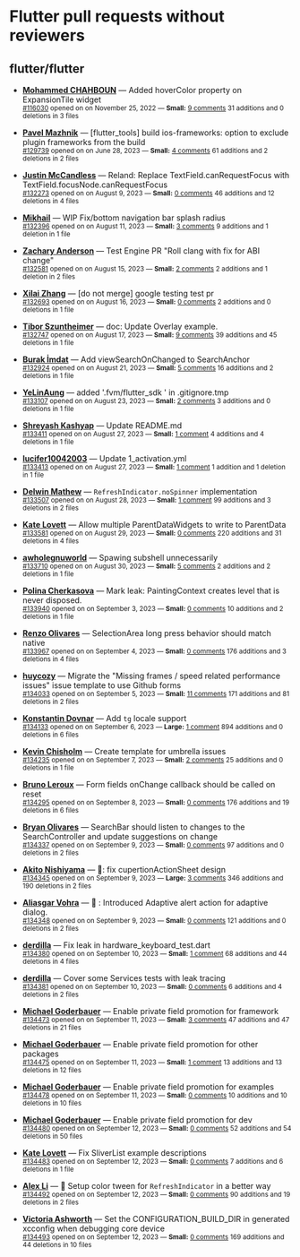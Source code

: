 # Flutter pull requests without reviewers

## flutter/flutter

* **[Mohammed  CHAHBOUN](https://github.com/M97Chahboun)** &mdash; Added hoverColor property on ExpansionTile widget<br />
    <sub>[#116030](https://github.com/flutter/flutter/pull/116030) opened on on November 25, 2022 &mdash; **Small:** [9 comments](https://github.com/flutter/flutter/pull/116030) 31 additions and 0 deletions in 3 files</sub><br />

* **[Pavel Mazhnik](https://github.com/p-mazhnik)** &mdash; [flutter_tools] build ios-frameworks: option to exclude plugin frameworks from the build<br />
    <sub>[#129739](https://github.com/flutter/flutter/pull/129739) opened on on June 28, 2023 &mdash; **Small:** [4 comments](https://github.com/flutter/flutter/pull/129739) 61 additions and 2 deletions in 2 files</sub><br />

* **[Justin McCandless](https://github.com/justinmc)** &mdash; Reland: Replace TextField.canRequestFocus with TextField.focusNode.canRequestFocus<br />
    <sub>[#132273](https://github.com/flutter/flutter/pull/132273) opened on on August 9, 2023 &mdash; **Small:** [0 comments](https://github.com/flutter/flutter/pull/132273) 46 additions and 12 deletions in 4 files</sub><br />

* **[Mikhail](https://github.com/mishapark)** &mdash; WIP Fix/bottom navigation bar splash radius<br />
    <sub>[#132396](https://github.com/flutter/flutter/pull/132396) opened on on August 11, 2023 &mdash; **Small:** [3 comments](https://github.com/flutter/flutter/pull/132396) 9 additions and 1 deletion in 1 file</sub><br />

* **[Zachary Anderson](https://github.com/zanderso)** &mdash; Test Engine PR "Roll clang with fix for ABI change"<br />
    <sub>[#132581](https://github.com/flutter/flutter/pull/132581) opened on on August 15, 2023 &mdash; **Small:** [2 comments](https://github.com/flutter/flutter/pull/132581) 2 additions and 1 deletion in 2 files</sub><br />

* **[Xilai Zhang](https://github.com/XilaiZhang)** &mdash; [do not merge] google testing test pr<br />
    <sub>[#132693](https://github.com/flutter/flutter/pull/132693) opened on on August 16, 2023 &mdash; **Small:** [0 comments](https://github.com/flutter/flutter/pull/132693) 2 additions and 0 deletions in 1 file</sub><br />

* **[Tibor Szuntheimer](https://github.com/Producer86)** &mdash; doc: Update Overlay example.<br />
    <sub>[#132747](https://github.com/flutter/flutter/pull/132747) opened on on August 17, 2023 &mdash; **Small:** [9 comments](https://github.com/flutter/flutter/pull/132747) 39 additions and 45 deletions in 1 file</sub><br />

* **[Burak İmdat](https://github.com/burakJs)** &mdash; Add viewSearchOnChanged to SearchAnchor<br />
    <sub>[#132924](https://github.com/flutter/flutter/pull/132924) opened on on August 21, 2023 &mdash; **Small:** [5 comments](https://github.com/flutter/flutter/pull/132924) 16 additions and 2 deletions in 1 file</sub><br />

* **[YeLinAung](https://github.com/b14cknc0d3)** &mdash; added '.fvm/flutter_sdk ' in .gitignore.tmp<br />
    <sub>[#133107](https://github.com/flutter/flutter/pull/133107) opened on on August 23, 2023 &mdash; **Small:** [2 comments](https://github.com/flutter/flutter/pull/133107) 3 additions and 0 deletions in 1 file</sub><br />

* **[Shreyash Kashyap](https://github.com/SYK-08)** &mdash; Update README.md<br />
    <sub>[#133411](https://github.com/flutter/flutter/pull/133411) opened on on August 27, 2023 &mdash; **Small:** [1 comment](https://github.com/flutter/flutter/pull/133411) 4 additions and 4 deletions in 1 file</sub><br />

* **[lucifer10042003](https://github.com/lucifer10042003)** &mdash; Update 1_activation.yml<br />
    <sub>[#133413](https://github.com/flutter/flutter/pull/133413) opened on on August 27, 2023 &mdash; **Small:** [1 comment](https://github.com/flutter/flutter/pull/133413) 1 addition and 1 deletion in 1 file</sub><br />

* **[Delwin Mathew](https://github.com/opxdelwin)** &mdash; `RefreshIndicator.noSpinner` implementation<br />
    <sub>[#133507](https://github.com/flutter/flutter/pull/133507) opened on on August 28, 2023 &mdash; **Small:** [1 comment](https://github.com/flutter/flutter/pull/133507) 99 additions and 3 deletions in 2 files</sub><br />

* **[Kate Lovett](https://github.com/Piinks)** &mdash; Allow multiple ParentDataWidgets to write to ParentData<br />
    <sub>[#133581](https://github.com/flutter/flutter/pull/133581) opened on on August 29, 2023 &mdash; **Small:** [0 comments](https://github.com/flutter/flutter/pull/133581) 220 additions and 31 deletions in 4 files</sub><br />

* **[awholegnuworld](https://github.com/awholegnuworld)** &mdash; Spawing subshell unnecessarily <br />
    <sub>[#133710](https://github.com/flutter/flutter/pull/133710) opened on on August 30, 2023 &mdash; **Small:** [5 comments](https://github.com/flutter/flutter/pull/133710) 2 additions and 2 deletions in 1 file</sub><br />

* **[Polina Cherkasova](https://github.com/polina-c)** &mdash; Mark leak: PaintingContext creates level that is never disposed.<br />
    <sub>[#133940](https://github.com/flutter/flutter/pull/133940) opened on on September 3, 2023 &mdash; **Small:** [0 comments](https://github.com/flutter/flutter/pull/133940) 10 additions and 2 deletions in 1 file</sub><br />

* **[Renzo Olivares](https://github.com/Renzo-Olivares)** &mdash; SelectionArea long press behavior should match native<br />
    <sub>[#133967](https://github.com/flutter/flutter/pull/133967) opened on on September 4, 2023 &mdash; **Small:** [0 comments](https://github.com/flutter/flutter/pull/133967) 176 additions and 3 deletions in 4 files</sub><br />

* **[huycozy](https://github.com/huycozy)** &mdash; Migrate the "Missing frames / speed related performance issues" issue template to use Github forms<br />
    <sub>[#134033](https://github.com/flutter/flutter/pull/134033) opened on on September 5, 2023 &mdash; **Small:** [11 comments](https://github.com/flutter/flutter/pull/134033) 171 additions and 81 deletions in 2 files</sub><br />

* **[Konstantin Dovnar](https://github.com/Vorkytaka)** &mdash; Add `tg` locale support<br />
    <sub>[#134133](https://github.com/flutter/flutter/pull/134133) opened on on September 6, 2023 &mdash; **Large:** [1 comment](https://github.com/flutter/flutter/pull/134133) 894 additions and 0 deletions in 6 files</sub><br />

* **[Kevin Chisholm](https://github.com/itsjustkevin)** &mdash; Create template for umbrella issues<br />
    <sub>[#134235](https://github.com/flutter/flutter/pull/134235) opened on on September 7, 2023 &mdash; **Small:** [2 comments](https://github.com/flutter/flutter/pull/134235) 25 additions and 0 deletions in 1 file</sub><br />

* **[Bruno Leroux](https://github.com/bleroux)** &mdash; Form fields onChange callback should be called on reset<br />
    <sub>[#134295](https://github.com/flutter/flutter/pull/134295) opened on on September 8, 2023 &mdash; **Small:** [0 comments](https://github.com/flutter/flutter/pull/134295) 176 additions and 19 deletions in 6 files</sub><br />

* **[Bryan Olivares](https://github.com/bryanoli)** &mdash; SearchBar should listen to changes to the SearchController and update suggestions on change<br />
    <sub>[#134337](https://github.com/flutter/flutter/pull/134337) opened on on September 9, 2023 &mdash; **Small:** [0 comments](https://github.com/flutter/flutter/pull/134337) 97 additions and 0 deletions in 2 files</sub><br />

* **[Akito Nishiyama](https://github.com/Anishishi)** &mdash; 🎨: fix cupertionActionSheet design<br />
    <sub>[#134345](https://github.com/flutter/flutter/pull/134345) opened on on September 9, 2023 &mdash; **Large:** [3 comments](https://github.com/flutter/flutter/pull/134345) 346 additions and 190 deletions in 2 files</sub><br />

* **[Aliasgar Vohra](https://github.com/aliasgar4558)** &mdash; 🎨 : Introduced Adaptive alert action for adaptive dialog.<br />
    <sub>[#134348](https://github.com/flutter/flutter/pull/134348) opened on on September 9, 2023 &mdash; **Small:** [0 comments](https://github.com/flutter/flutter/pull/134348) 121 additions and 0 deletions in 2 files</sub><br />

* **[derdilla](https://github.com/NobodyForNothing)** &mdash; Fix leak in hardware_keyboard_test.dart<br />
    <sub>[#134380](https://github.com/flutter/flutter/pull/134380) opened on on September 10, 2023 &mdash; **Small:** [1 comment](https://github.com/flutter/flutter/pull/134380) 68 additions and 44 deletions in 4 files</sub><br />

* **[derdilla](https://github.com/NobodyForNothing)** &mdash; Cover some Services tests with leak tracing<br />
    <sub>[#134381](https://github.com/flutter/flutter/pull/134381) opened on on September 10, 2023 &mdash; **Small:** [0 comments](https://github.com/flutter/flutter/pull/134381) 6 additions and 4 deletions in 2 files</sub><br />

* **[Michael Goderbauer](https://github.com/goderbauer)** &mdash; Enable private field promotion for framework<br />
    <sub>[#134473](https://github.com/flutter/flutter/pull/134473) opened on on September 11, 2023 &mdash; **Small:** [3 comments](https://github.com/flutter/flutter/pull/134473) 47 additions and 47 deletions in 21 files</sub><br />

* **[Michael Goderbauer](https://github.com/goderbauer)** &mdash; Enable private field promotion for other packages<br />
    <sub>[#134475](https://github.com/flutter/flutter/pull/134475) opened on on September 11, 2023 &mdash; **Small:** [1 comment](https://github.com/flutter/flutter/pull/134475) 13 additions and 13 deletions in 12 files</sub><br />

* **[Michael Goderbauer](https://github.com/goderbauer)** &mdash; Enable private field promotion for examples<br />
    <sub>[#134478](https://github.com/flutter/flutter/pull/134478) opened on on September 11, 2023 &mdash; **Small:** [0 comments](https://github.com/flutter/flutter/pull/134478) 10 additions and 10 deletions in 10 files</sub><br />

* **[Michael Goderbauer](https://github.com/goderbauer)** &mdash; Enable private field promotion for dev<br />
    <sub>[#134480](https://github.com/flutter/flutter/pull/134480) opened on on September 12, 2023 &mdash; **Small:** [0 comments](https://github.com/flutter/flutter/pull/134480) 52 additions and 54 deletions in 50 files</sub><br />

* **[Kate Lovett](https://github.com/Piinks)** &mdash; Fix SliverList example descriptions<br />
    <sub>[#134483](https://github.com/flutter/flutter/pull/134483) opened on on September 12, 2023 &mdash; **Small:** [0 comments](https://github.com/flutter/flutter/pull/134483) 7 additions and 6 deletions in 1 file</sub><br />

* **[Alex Li](https://github.com/AlexV525)** &mdash; 🐛 Setup color tween for `RefreshIndicator` in a better way<br />
    <sub>[#134492](https://github.com/flutter/flutter/pull/134492) opened on on September 12, 2023 &mdash; **Small:** [0 comments](https://github.com/flutter/flutter/pull/134492) 90 additions and 19 deletions in 2 files</sub><br />

* **[Victoria Ashworth](https://github.com/vashworth)** &mdash; Set the CONFIGURATION_BUILD_DIR in generated xcconfig when debugging core device<br />
    <sub>[#134493](https://github.com/flutter/flutter/pull/134493) opened on on September 12, 2023 &mdash; **Small:** [0 comments](https://github.com/flutter/flutter/pull/134493) 169 additions and 44 deletions in 10 files</sub><br />

